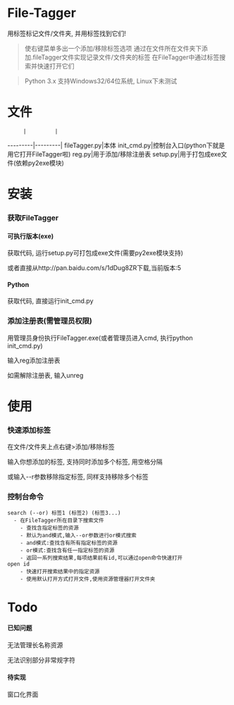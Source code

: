 # File-Tagger
用标签标记文件/文件夹, 并用标签找到它们!

> 使右键菜单多出一个添加/移除标签选项
> 通过在文件所在文件夹下添加.fileTagger文件实现记录文件/文件夹的标签
> 在FileTagger中通过标签搜索并快速打开它们

> Python 3.x
> 支持Windows32/64位系统, Linux下未测试

# 文件
         |         |
---------|---------|
fileTagger.py|本体
init_cmd.py|控制台入口(python下就是用它打开FileTagger啦)
reg.py|用于添加/移除注册表
setup.py|用于打包成exe文件(依赖py2exe模块)

# 安装
### 获取FileTagger
#### 可执行版本(exe)
获取代码, 运行setup.py可打包成exe文件(需要py2exe模块支持)

或者直接从http://pan.baidu.com/s/1dDug8ZR下载,当前版本:5

#### Python
获取代码, 直接运行init_cmd.py

### 添加注册表(需管理员权限)
用管理员身份执行FileTagger.exe(或者管理员进入cmd, 执行python init_cmd.py)

输入reg添加注册表

如需解除注册表, 输入unreg

# 使用
### 快速添加标签
在文件/文件夹上点右键>添加/移除标签

输入你想添加的标签, 支持同时添加多个标签, 用空格分隔

或输入--r参数移除指定标签, 同样支持移除多个标签

### 控制台命令
```
search (--or) 标签1 (标签2) (标签3...)
  - 在FileTagger所在目录下搜索文件
	- 查找含指定标签的资源
	- 默认为and模式,输入--or参数进行or模式搜索
	- and模式:查找含有所有指定标签的资源
	- or模式:查找含有任一指定标签的资源
	- 返回一系列搜索结果,每项结果前有id,可以通过open命令快速打开
open id
	- 快速打开搜索结果中的指定资源
	- 使用默认打开方式打开文件,使用资源管理器打开文件夹
```

# Todo
#### 已知问题
无法管理长名称资源

无法识别部分非常规字符
#### 待实现
窗口化界面
